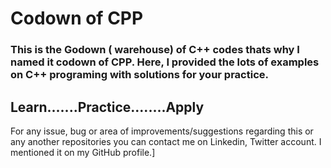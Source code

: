 # Codown of CPP
<h3>This is the Godown ( warehouse) of C++ codes thats why I named it codown of CPP.
Here, I provided the lots of examples on C++ programing with solutions for your practice.</h3>

<h2>Learn.......Practice........Apply</h2>

For any issue, bug or area of improvements/suggestions regarding this or any another repositories you can contact me on Linkedin, Twitter account. I mentioned it on my GitHub profile.]
